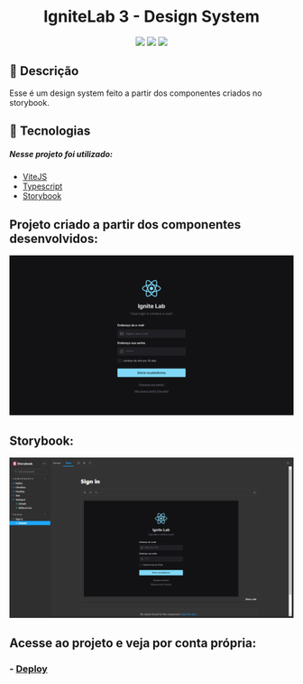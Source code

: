 
<h1 align='center'>IgniteLab 3 - Design System</h1>
<p align='center'>
<img src="https://img.shields.io/github/repo-size/Savio-Anjos/ignite-lab-design-system?color=7e22ce">
<img src="https://img.shields.io/github/languages/count/Savio-Anjos/ignite-lab-design-system?color=7e22ce">
<img src="https://img.shields.io/github/last-commit/Savio-Anjos/ignite-lab-design-system?color=7e22ce">
</p>


## 🔖 Descrição
<p>Esse é um design system feito a partir dos componentes criados no storybook.<p>

  
## 🚀 Tecnologias
##### Nesse projeto foi utilizado: 

- [ViteJS](https://vitejs.dev/)
- [Typescript](https://www.typescriptlang.org/)
- [Storybook](https://storybook.js.org/)


## Projeto criado a partir dos componentes desenvolvidos:
<img src=".github/aplicacao.png">

## Storybook:
<img src=".github/storybook.png">

## Acesse ao projeto e veja por conta própria:
### - [Deploy](https://savio-anjos.github.io/ignite-lab-design-system/)
